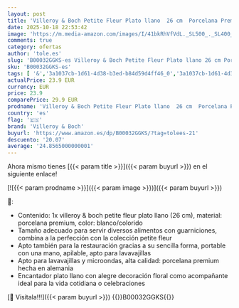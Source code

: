 ```yaml
---
layout: post
title: 'Villeroy & Boch Petite Fleur Plato llano  26 cm  Porcelana Premium  Blanco/Colorido'
date: 2025-10-18 22:53:42
image: 'https://m.media-amazon.com/images/I/41bkRhVfVdL._SL500_._SL400_.jpg'
comments: true
category: ofertas
author: 'tole.es'
slug: 'B00032GGKS-es Villeroy & Boch Petite Fleur Plato llano 26 cm Porcelana...'
sku: 'B00032GGKS-es'
tags: [ '&','3a1037cb-1d61-4d38-b3ed-b84d59d4ff46_0','3a1037cb-1d61-4d38-b3ed-b84d59d4ff46_1601','9523d978-59fe-477f-8c56-f69a4f1f65a6_0','9523d978-59fe-477f-8c56-f69a4f1f65a6_7201','Arborist Merchandising Root','Cocina y comedor','Cubertería, vajilla y cristalería','Custom Stores','Hogar y cocina','Multicolor','Piezas de vajilla','Platos','Platos llanos','Self Service','Special Features Stores','Tu casa a color','Vajilla','boch','villeroy','villeroy & boch','🇪🇸', ]
actualPrice: 23.9 EUR
currency: EUR
price: 23.9
comparePrice: 29.9 EUR
prodname: 'Villeroy & Boch Petite Fleur Plato llano  26 cm  Porcelana Premium  Blanco/Colorido'
country: 'es'
flag: '🇪🇸'
brand: 'Villeroy & Boch'
buyurl: 'https://www.amazon.es/dp/B00032GGKS/?tag=tolees-21'
descuento: '20.07'
average: '24.8565000000001'
---
```


Ahora mismo tienes [{{< param title >}}]({{< param buyurl >}}) en el siguiente enlace!

[![{{< param prodname >}}]({{< param image >}})]({{< param buyurl >}})

🔎:

- Contenido: 1x villeroy & boch petite fleur plato llano (26 cm), material: porcelana premium, color: blanco/colorido
- Tamaño adecuado para servir diversos alimentos con guarniciones, combina a la perfección con la colección petite fleur
- Apto también para la restauración gracias a su sencilla forma, portable con una mano, apilable, apto para lavavajillas
- Apto para lavavajillas y microondas, alta calidad: porcelana premium hecha en alemania
- Encantador plato llano con alegre decoración floral como acompañante ideal para la vida cotidiana o celebraciones

[🛒 Visítala!!!]({{< param buyurl >}})
{{<world>}}B00032GGKS{{</world>}}
